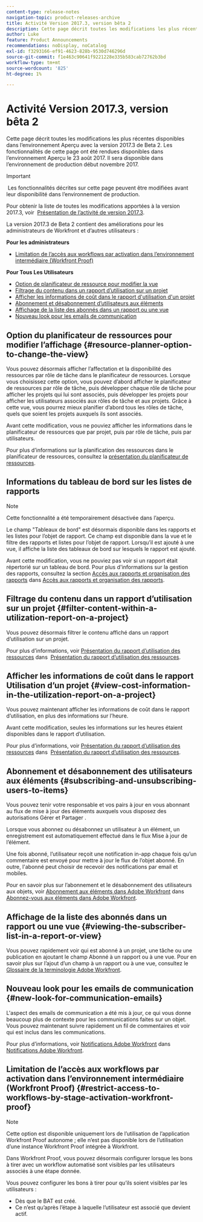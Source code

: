 ```yaml
---
content-type: release-notes
navigation-topic: product-releases-archive
title: Activité Version 2017.3, version bêta 2
description: Cette page décrit toutes les modifications les plus récentes disponibles dans l’environnement Aperçu avec la version 2017.3 de Beta 2. Les fonctionnalités de cette page ont été rendues disponibles dans l’environnement Aperçu le 23 août 2017. Il sera disponible dans l’environnement de production début novembre 2017.
author: Luke
feature: Product Announcements
recommendations: noDisplay, noCatalog
exl-id: f3293166-ef91-4623-828b-9530d746296d
source-git-commit: f1e463c90641f9221228e335b583cab72762b3bd
workflow-type: tm+mt
source-wordcount: '825'
ht-degree: 1%

---
```


# Activité Version 2017.3, version bêta 2

Cette page décrit toutes les modifications les plus récentes disponibles dans l’environnement Aperçu avec la version 2017.3 de Beta 2. Les fonctionnalités de cette page ont été rendues disponibles dans l’environnement Aperçu le 23 août 2017. Il sera disponible dans l’environnement de production début novembre 2017.

>[!IMPORTANT]
>
> Les fonctionnalités décrites sur cette page peuvent être modifiées avant leur disponibilité dans l’environnement de production.

Pour obtenir la liste de toutes les modifications apportées à la version 2017.3, voir  [Présentation de l’activité de version 2017.3](../../../../product-announcements/product-releases/quarterly-release-archive/2017.3-release-activity/2017-3-release-activity-overview.md).

La version 2017.3 de Beta 2 contient des améliorations pour les administrateurs de Workfront et d’autres utilisateurs :

**Pour les administrateurs**

* [Limitation de l’accès aux workflows par activation dans l’environnement intermédiaire (Workfront Proof)](#restrict-access-to-workflows-by-stage-activation-workfront-proof)

**Pour Tous Les Utilisateurs**

* [Option de planificateur de ressource pour modifier la vue](#resource-planner-option-to-change-the-view)
* [Filtrage du contenu dans un rapport d’utilisation sur un projet](#filter-content-within-a-utilization-report-on-a-project)
* [ Afficher les informations de coût dans le rapport d&#39;utilisation d&#39;un projet](#view-cost-information-in-the-utilization-report-on-a-project)
* [Abonnement et désabonnement d’utilisateurs aux éléments](#subscribing-and-unsubscribing-users-to-items)
* [Affichage de la liste des abonnés dans un rapport ou une vue](#viewing-the-subscriber-list-in-a-report-or-view)
* [Nouveau look pour les emails de communication](#new-look-for-communication-emails)

## Option du planificateur de ressources pour modifier l’affichage {#resource-planner-option-to-change-the-view}

Vous pouvez désormais afficher l’affectation et la disponibilité des ressources par rôle de tâche dans le planificateur de ressources. Lorsque vous choisissez cette option, vous pouvez d’abord afficher le planificateur de ressources par rôle de tâche, puis développer chaque rôle de tâche pour afficher les projets qui lui sont associés, puis développer les projets pour afficher les utilisateurs associés aux rôles de tâche et aux projets. Grâce à cette vue, vous pourrez mieux planifier d’abord tous les rôles de tâche, quels que soient les projets auxquels ils sont associés.

Avant cette modification, vous ne pouviez afficher les informations dans le planificateur de ressources que par projet, puis par rôle de tâche, puis par utilisateurs.

Pour plus d’informations sur la planification des ressources dans le planificateur de ressources, consultez la [présentation du planificateur de ressources](../../../../resource-mgmt/resource-planning/get-started-resource-planner.md).

## Informations du tableau de bord sur les listes de rapports

>[!NOTE]
>
>Cette fonctionnalité a été temporairement désactivée dans l’aperçu.

Le champ &quot;Tableaux de bord&quot; est désormais disponible dans les rapports et les listes pour l’objet de rapport. Ce champ est disponible dans la vue et le filtre des rapports et listes pour l’objet de rapport. Lorsqu’il est ajouté à une vue, il affiche la liste des tableaux de bord sur lesquels le rapport est ajouté.

Avant cette modification, vous ne pouviez pas voir si un rapport était répertorié sur un tableau de bord. Pour plus d&#39;informations sur la gestion des rapports, consultez la section [Accès aux rapports et organisation des rapports](../../../../reports-and-dashboards/reports/report-usage/access-organize-reports.md) dans [Accès aux rapports et organisation des rapports](../../../../reports-and-dashboards/reports/report-usage/access-organize-reports.md).

## Filtrage du contenu dans un rapport d’utilisation sur un projet {#filter-content-within-a-utilization-report-on-a-project}

Vous pouvez désormais filtrer le contenu affiché dans un rapport d’utilisation sur un projet.

Pour plus d’informations, voir [Présentation du rapport d’utilisation des ressources](../../../../reports-and-dashboards/reports/using-built-in-reports/resource-utilization-report.md) dans  [Présentation du rapport d’utilisation des ressources](../../../../reports-and-dashboards/reports/using-built-in-reports/resource-utilization-report.md).

## Afficher les informations de coût dans le rapport Utilisation d’un projet {#view-cost-information-in-the-utilization-report-on-a-project}

Vous pouvez maintenant afficher les informations de coût dans le rapport d’utilisation, en plus des informations sur l’heure.

Avant cette modification, seules les informations sur les heures étaient disponibles dans le rapport d’utilisation.

Pour plus d’informations, voir [Présentation du rapport d’utilisation des ressources](../../../../reports-and-dashboards/reports/using-built-in-reports/resource-utilization-report.md) dans  [Présentation du rapport d’utilisation des ressources](../../../../reports-and-dashboards/reports/using-built-in-reports/resource-utilization-report.md).

## Abonnement et désabonnement des utilisateurs aux éléments {#subscribing-and-unsubscribing-users-to-items}

Vous pouvez tenir votre responsable et vos pairs à jour en vous abonnant au flux de mise à jour des éléments auxquels vous disposez des autorisations Gérer et Partager .

Lorsque vous abonnez ou désabonnez un utilisateur à un élément, un enregistrement est automatiquement effectué dans le flux Mise à jour de l’élément.

Une fois abonné, l’utilisateur reçoit une notification in-app chaque fois qu’un commentaire est envoyé pour mettre à jour le flux de l’objet abonné. En outre, l&#39;abonné peut choisir de recevoir des notifications par email et mobiles.

Pour en savoir plus sur l’abonnement et le désabonnement des utilisateurs aux objets, voir [Abonnement aux éléments dans Adobe Workfront](../../../../workfront-basics/using-notifications/subscribe-to-items-in-workfront.md) dans   [Abonnez-vous aux éléments dans Adobe Workfront](../../../../workfront-basics/using-notifications/subscribe-to-items-in-workfront.md).

## Affichage de la liste des abonnés dans un rapport ou une vue {#viewing-the-subscriber-list-in-a-report-or-view}

Vous pouvez rapidement voir qui est abonné à un projet, une tâche ou une publication en ajoutant le champ Abonné à un rapport ou à une vue. Pour en savoir plus sur l’ajout d’un champ à un rapport ou à une vue, consultez le [Glossaire de la terminologie Adobe Workfront](../../../../workfront-basics/navigate-workfront/workfront-navigation/workfront-terminology-glossary.md).

## Nouveau look pour les emails de communication {#new-look-for-communication-emails}

L&#39;aspect des emails de communication a été mis à jour, ce qui vous donne beaucoup plus de contexte pour les communications faites sur un objet. Vous pouvez maintenant suivre rapidement un fil de commentaires et voir qui est inclus dans les communications.

Pour plus d’informations, voir [Notifications Adobe Workfront](../../../../workfront-basics/using-notifications/wf-notifications.md) dans  [Notifications Adobe Workfront](../../../../workfront-basics/using-notifications/wf-notifications.md).

## Limitation de l’accès aux workflows par activation dans l’environnement intermédiaire (Workfront Proof) {#restrict-access-to-workflows-by-stage-activation-workfront-proof}

>[!NOTE]
>
>Cette option est disponible uniquement lors de l’utilisation de l’application Workfront Proof autonome ; elle n’est pas disponible lors de l’utilisation d’une instance Workfront Proof intégrée à Workfront.

Dans Workfront Proof, vous pouvez désormais configurer lorsque les bons à tirer avec un workflow automatisé sont visibles par les utilisateurs associés à une étape donnée.

Vous pouvez configurer les bons à tirer pour qu’ils soient visibles par les utilisateurs :

* Dès que le BAT est créé.
* Ce n’est qu’après l’étape à laquelle l’utilisateur est associé que devient actif. 
